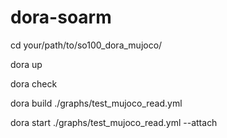 # dora-soarm

cd your/path/to/so100_dora_mujoco/

dora up

dora check

dora build ./graphs/test_mujoco_read.yml

dora start ./graphs/test_mujoco_read.yml --attach

